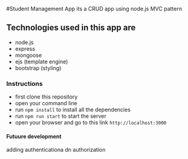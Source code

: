 #Student Management App
its a CRUD app using node.js MVC pattern

## Technologies used in this app are
- node.js
- express
- mongoose
- ejs (template engine)
- bootstrap (styling)

### Instructions

- first clone this repository 
- open your command line
- run `npm install` to install all the dependencies
- run `npm run start` to start the server
- open your browser and go to this link `http://localhost:3000`

#### Futuure development
adding authenticationa dn authorization
